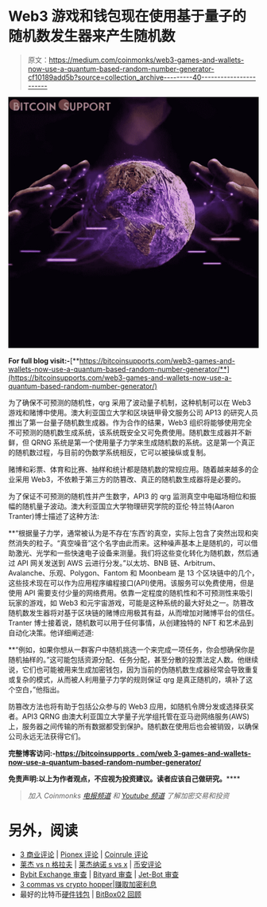 # Web3 游戏和钱包现在使用基于量子的随机数发生器来产生随机数

> 原文：<https://medium.com/coinmonks/web3-games-and-wallets-now-use-a-quantum-based-random-number-generator-cf10189add5b?source=collection_archive---------40----------------------->

![](img/4460bdf6b83a078db8d32b2a5450a493.png)

**For full blog visit:-**[**https://bitcoinsupports.com/web3-games-and-wallets-now-use-a-quantum-based-random-number-generator/**](https://bitcoinsupports.com/web3-games-and-wallets-now-use-a-quantum-based-random-number-generator/)

为了确保不可预测的随机性，qrg 采用了波动量子机制，这种机制可以在 Web3 游戏和赌博中使用。澳大利亚国立大学和区块链甲骨文服务公司 AP13 的研究人员推出了第一台量子随机数生成器。作为合作的结果，Web3 组织将能够使用完全不可预测的随机数生成系统，该系统既安全又可免费使用。随机数生成器并不新鲜，但 QRNG 系统是第一个使用量子力学来生成随机数的系统。这是第一个真正的随机数过程，与目前的伪数学系统相反，它可以被操纵或复制。

赌博和彩票、体育和比赛、抽样和统计都是随机数的常规应用。随着越来越多的企业采用 Web3，不依赖于第三方的防篡改、真正的随机数生成器将是必要的。

为了保证不可预测的随机性并产生数字，API3 的 qrg 监测真空中电磁场相位和振幅的随机量子波动。澳大利亚国立大学物理研究学院的亚伦·特兰特(Aaron Tranter)博士描述了这种方法:

**“根据量子力学，通常被认为是不存在‘东西’的真空，实际上包含了突然出现和突然消失的粒子。“真空噪音”这个名字由此而来。这种噪声基本上是随机的，可以借助激光、光学和一些快速电子设备来测量。我们将这些变化转化为随机数，然后通过 API 网关发送到 AWS 云进行分发。”以太坊、BNB 链、Arbitrum、Avalanche、乐观、Polygon、Fantom 和 Moonbeam 是 13 个区块链中的几个，这些技术现在可以作为应用程序编程接口(API)使用。该服务可以免费使用，但是使用 API 需要支付少量的网络费用。依靠一定程度的随机性和不可预测性来吸引玩家的游戏，如 Web3 和元宇宙游戏，可能是这种系统的最大好处之一。防篡改随机数发生器将对基于区块链的赌博应用极其有益，从而增加对赌博平台的信任。Tranter 博士接着说，随机数可以用于任何事情，从创建独特的 NFT 和艺术品到自动化决策。他详细阐述道:

**“例如，如果你想从一群客户中随机挑选一个来完成一项任务，你会想确保你是随机抽样的。”这可能包括资源分配、任务分配，甚至分散的投票法定人数。他继续说，它们也可能被用来生成加密钱包，因为当前的伪随机数生成器经常会导致重复或复杂的模式，从而被人利用量子力学的规则保证 qrg 是真正随机的，填补了这个空白，”他指出。

防篡改方法也将有助于包括公众参与的 Web3 应用，如随机令牌分发或选择获奖者。API3 QRNG 由澳大利亚国立大学量子光学组托管在亚马逊网络服务(AWS)上，服务器之间传输的所有数据都受到保护。随机数在使用后也会被销毁，以确保公司永远无法获得它们。

**完整博客访问:-**[**https://bitcoinsupports . com/web 3-games-and-wallets-now-use-a-quantum-based-random-number-generator/**](https://bitcoinsupports.com/web3-games-and-wallets-now-use-a-quantum-based-random-number-generator/)

**免责声明:以上为作者观点，不应视为投资建议。读者应该自己做研究。******

> *加入 Coinmonks* [*电报频道*](https://t.me/coincodecap) *和* [*Youtube 频道*](https://www.youtube.com/c/coinmonks/videos) *了解加密交易和投资*

# 另外，阅读

*   [3 商业评论](/coinmonks/3commas-review-an-excellent-crypto-trading-bot-2020-1313a58bec92) | [Pionex 评论](https://coincodecap.com/pionex-review-exchange-with-crypto-trading-bot) | [Coinrule 评论](/coinmonks/coinrule-review-2021-a-beginner-friendly-crypto-trading-bot-daf0504848ba)
*   [莱杰 vs n 格拉夫](/coinmonks/ledger-vs-ngrave-zero-7e40f0c1d694) | [莱杰纳诺 s vs x](/coinmonks/ledger-nano-s-vs-x-battery-hardware-price-storage-59a6663fe3b0) | [币安评论](/coinmonks/binance-review-ee10d3bf3b6e)
*   [Bybit Exchange 审查](/coinmonks/bybit-exchange-review-dbd570019b71) | [Bityard 审查](https://coincodecap.com/bityard-reivew) | [Jet-Bot 审查](https://coincodecap.com/jet-bot-review)
*   [3 commas vs crypto hopper](/coinmonks/3commas-vs-pionex-vs-cryptohopper-best-crypto-bot-6a98d2baa203)|[赚取加密利息](/coinmonks/earn-crypto-interest-b10b810fdda3)
*   最好的比特币[硬件钱包](/coinmonks/hardware-wallets-dfa1211730c6) | [BitBox02 回顾](/coinmonks/bitbox02-review-your-swiss-bitcoin-hardware-wallet-c36c88fff29)